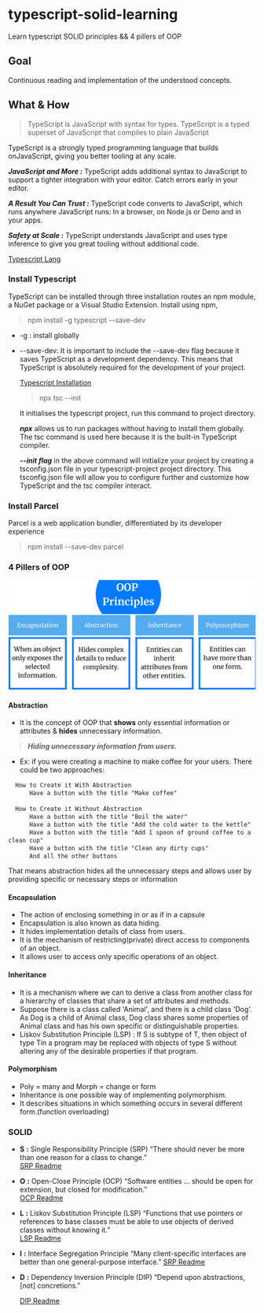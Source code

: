# typescript-solid-learning
Learn typescript SOLID principles &amp;&amp; 4 pillers of OOP

## Goal
Continuous reading and implementation of the understood concepts.

## What & How 
>TypeScript is JavaScript with syntax for types. TypeScript is a typed superset of JavaScript that compiles to plain JavaScript

TypeScript is a strongly typed programming language that builds onJavaScript, giving you better tooling at any scale.

***JavaScript and More :*** TypeScript adds additional syntax to JavaScript to support a tighter integration with your editor. Catch errors early in your editor.

***A Result You Can Trust :*** TypeScript code converts to JavaScript, which runs anywhere JavaScript runs: In a browser, on Node.js or Deno and in your apps.

***Safety at Scale :*** TypeScript understands JavaScript and uses type inference to give you great tooling without additional code.

[Typescript Lang](https://www.typescriptlang.org/docs/handbook/typescript-in-5-minutes.html)

### Install Typescript
TypeScript can be installed through three installation routes an npm module, a NuGet package or a Visual Studio Extension. 
Install using npm,

   >npm install -g typescript --save-dev
  
- -g : install globally

- --save-dev: It is important to include the --save-dev flag because it saves TypeScript as a development dependency. This means that TypeScript is absolutely required for the development of your project.

  [Typescript Installation](https://www.typescriptlang.org/download)
    >npx tsc --init
  
    It initialises the typescript project, run this command to project directory.

    ***npx*** allows us to run packages without having to install them globally. The tsc command is used here because it is the built-in TypeScript compiler.
  
    ***--init flag*** in the above command will initialize your project by creating a tsconfig.json file in your typescript-project project directory. This tsconfig.json file will allow you to configure further and customize how TypeScript and the tsc compiler interact.

### Install Parcel
Parcel is a web application bundler, differentiated by its developer experience
>npm install --save-dev parcel
### 4 Pillers of OOP
![](images/oopPrinciples.png)
#### Abstraction
- It is  the concept of OOP that **shows** only essential information or attributes & **hides** unnecessary information.
>***Hiding unnecessary information from users.***
  - Ex: if you were creating a machine to make coffee for your users. There could be two approaches:
  ``` 
    How to Create it With Abstraction
        Have a button with the title "Make coffee"
    
    How to Create it Without Abstraction
        Have a button with the title "Boil the water"
        Have a button with the title "Add the cold water to the kettle"
        Have a button with the title "Add 1 spoon of ground coffee to a clean cup"
        Have a button with the title "Clean any dirty cups"
        And all the other buttons 
   ```
That means abstraction hides all the unnecessary steps and allows user by providing specific or necessary steps or information

#### Encapsulation
- The action of enclosing something in or as if in a capsule
- Encapsulation is also known as data hiding. 
- It hides implementation details of class from users. 
- It is the mechanism of restricting(private) direct access to components of an object. 
- It allows user to access only specific operations of an object.

#### Inheritance
- It is a mechanism where we can to derive a class from another class for a hierarchy of classes that share a set of attributes and methods.
- Suppose there is a class called 'Animal', and there is a child class 'Dog'. As Dog is a child of Animal class, Dog class shares some properties of Animal class and has his own specific or distinguishable properties. 
- Liskov Substitution Principle (LSP) : If S is subtype of T, then object of type Tin a program may be replaced with objects of type S without altering any of the desirable properties if that program.

#### Polymorphism
- Poly = many and Morph = change or form
- Inheritance is one possible way of implementing polymorphism.
- It describes situations in which something occurs in several different form.(function overloading)

### SOLID 
- **S** **:** Single Responsibility Principle (SRP)
“There should never be more than one reason for a class to change.”  
  [SRP Readme]()

- **O** **:** Open-Close Principle (OCP)
“Software entities … should be open for extension, but closed for modification.”  
    [OCP Readme]()

- **L** **:** Liskov Substitution Principle (LSP)
“Functions that use pointers or references to base classes must be able to use objects of derived classes without knowing it.”    
    [LSP Readme]()

- **I** **:** Interface Segregation Principle
“Many client-specific interfaces are better than one general-purpose interface.”
  [SRP Readme]()

- **D** **:** Dependency Inversion Principle (DIP)
“Depend upon abstractions, [not] concretions.”
  
    [DIP Readme]()


